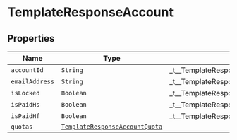 

# TemplateResponseAccount



## Properties

| Name | Type | Description | Notes |
|------------ | ------------- | ------------- | -------------|
| `accountId` | ```String``` |  _t__TemplateResponseAccount::ACCOUNT_ID  |  |
| `emailAddress` | ```String``` |  _t__TemplateResponseAccount::EMAIL_ADDRESS  |  |
| `isLocked` | ```Boolean``` |  _t__TemplateResponseAccount::IS_LOCKED  |  |
| `isPaidHs` | ```Boolean``` |  _t__TemplateResponseAccount::IS_PAID_HS  |  |
| `isPaidHf` | ```Boolean``` |  _t__TemplateResponseAccount::IS_PAID_HF  |  |
| `quotas` | [```TemplateResponseAccountQuota```](TemplateResponseAccountQuota.md) |    |  |



